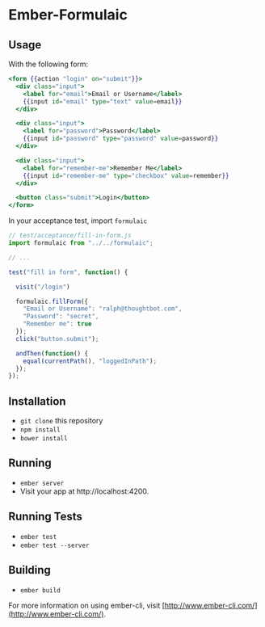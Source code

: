 # Ember-Formulaic

## Usage

With the following form:

```handlebars
<form {{action "login" on="submit"}}>
  <div class="input">
    <label for="email">Email or Username</label>
    {{input id="email" type="text" value=email}}
  </div>

  <div class="input">
    <label for="password">Password</label>
    {{input id="password" type="password" value=password}}
  </div>

  <div class="input">
    <label for="remember-me">Remember Me</label>
    {{input id="remember-me" type="checkbox" value=remember}}
  </div>

  <button class="submit">Login</button>
</form>
```

In your acceptance test, import `formulaic`

```javascript
// test/acceptance/fill-in-form.js
import formulaic from "../../formulaic";

// ...

test("fill in form", function() {

  visit("/login")

  formulaic.fillForm({
    "Email or Username": "ralph@thoughtbot.com",
    "Password": "secret",
    "Remember me": true
  });
  click("button.submit");

  andThen(function() {
    equal(currentPath(), "loggedInPath");
  });
});

```

## Installation

* `git clone` this repository
* `npm install`
* `bower install`

## Running

* `ember server`
* Visit your app at http://localhost:4200.

## Running Tests

* `ember test`
* `ember test --server`

## Building

* `ember build`

For more information on using ember-cli, visit [http://www.ember-cli.com/](http://www.ember-cli.com/).
